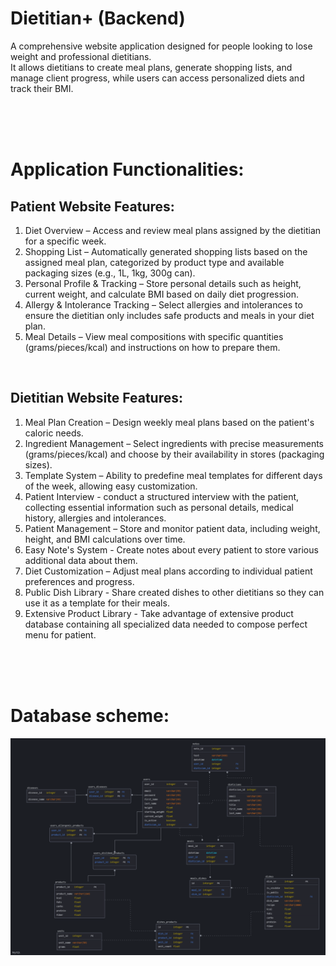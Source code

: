 # Dietitian+ (Backend)
A comprehensive website application designed for people looking to lose weight and professional dietitians. <br>
It allows dietitians to create meal plans, generate shopping lists, and manage client progress, while users can access personalized diets and track their BMI.

<br>
<br>
<br>

# Application Functionalities:
## Patient Website Features:
1. Diet Overview – Access and review meal plans assigned by the dietitian for a specific week.
2. Shopping List – Automatically generated shopping lists based on the assigned meal plan, categorized by product type and available packaging sizes (e.g., 1L, 1kg, 300g can).
3. Personal Profile & Tracking – Store personal details such as height, current weight, and calculate BMI based on daily diet progression.
4. Allergy & Intolerance Tracking – Select allergies and intolerances to ensure the dietitian only includes safe products and meals in your diet plan.
5. Meal Details – View meal compositions with specific quantities (grams/pieces/kcal) and instructions on how to prepare them.

<br>

## Dietitian Website Features:
1. Meal Plan Creation – Design weekly meal plans based on the patient's caloric needs.
2. Ingredient Management – Select ingredients with precise measurements (grams/pieces/kcal) and choose by their availability in stores (packaging sizes).
3. Template System – Ability to predefine meal templates for different days of the week, allowing easy customization.
4. Patient Interview - conduct a structured interview with the patient, collecting essential information such as personal details, medical history, allergies and intolerances.
5. Patient Management – Store and monitor patient data, including weight, height, and BMI calculations over time.
6. Easy Note's System - Create notes about every patient to store various additional data about them.
7. Diet Customization – Adjust meal plans according to individual patient preferences and progress.
8. Public Dish Library - Share created dishes to other dietitians so they can use it as a template for their meals.
9. Extensive Product Library - Take advantage of extensive product database containing all specialized data needed to compose perfect menu for patient.

<br>
<br>
<br>

# Database scheme:
<img src="assets/database_scheme.png" alt="database_schema">
